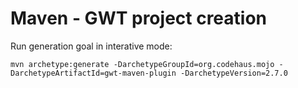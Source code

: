 # Maven - GWT project creation

Run generation goal in interative mode:             

	mvn archetype:generate -DarchetypeGroupId=org.codehaus.mojo -DarchetypeArtifactId=gwt-maven-plugin -DarchetypeVersion=2.7.0


